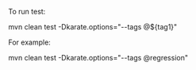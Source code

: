 To run test:

mvn clean test -Dkarate.options="--tags @${tag1}"

For example:

mvn clean test -Dkarate.options="--tags @regression"